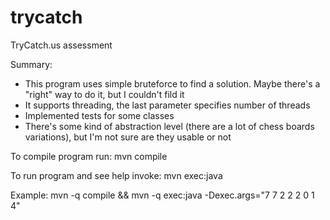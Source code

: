 trycatch
========

TryCatch.us assessment

Summary:
* This program uses simple bruteforce to find a solution. Maybe there's a "right" way to do it, but I couldn't fild it
* It supports threading, the last parameter specifies number of threads
* Implemented tests for some classes
* There's some kind of abstraction level (there are a lot of chess boards variations), but I'm not sure are they usable or not

To compile program run:
mvn compile

To run program and see help invoke:
mvn exec:java

Example: 
mvn -q compile && mvn -q exec:java -Dexec.args="7 7 2 2 2 0 1 4"
